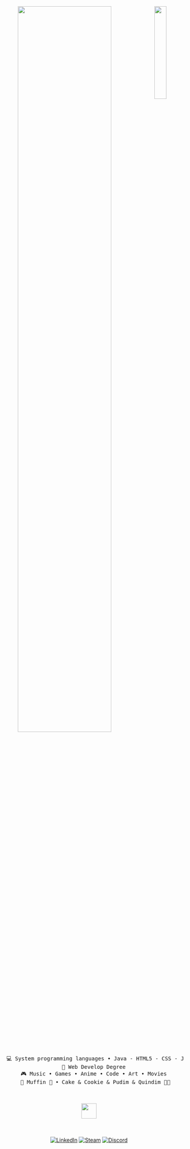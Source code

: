 <div align="center">
<img src="https://github.com/innng/innng/assets/26755058/5e0ce0fb-c544-4f8c-a307-5849165746d0" width="25%" align="right" />
<img src="https://readme-typing-svg.demolab.com?font=Inconsolata&weight=500&size=50&duration=4000&pause=300&color=A7A459&center=true&vCenter=true&multiline=true&repeat=false&random=false&width=1300&height=140&lines=Hello+hello;I'm+Xavi%2C+a+Web+dev+and+anime+lover+guy+%E2%9C%A9" width="70%" />
<br><br>
<pre>
    💻 System programming languages • Java - HTML5 - CSS - JSON  
    📖 Web Develop Degree 
    🎮 Music • Games • Anime • Code • Art • Movies 
    🐾 Muffin 🐰 • Cake & Cookie & Pudim & Quindim 🐤🐥
</pre>
<br><br>
<img src="https://raw.githubusercontent.com/innng/innng/master/assets/kyubey.gif" height="40" />
<br><br><br>
    
[![LinkedIn](https://img.shields.io/badge/LinkedIn-xavi--roca-0A66C2?logo=linkedin&style=for-the-badge)](https://www.linkedin.com/in/xavi-roca-759407313/)
[![Steam](https://img.shields.io/badge/Steam-enderc85yt-blue?logo=steam&style=for-the-badge)](https://steamcommunity.com/id/enderc85yt)
[![Discord](https://img.shields.io/badge/Discord-ender6553-5865F2?logo=discord&style=for-the-badge)](https://discord.com/users/ender6553)
</div>

